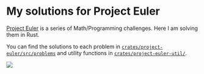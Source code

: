 # My solutions for Project Euler

[Project Euler](https://projecteuler.net/) is a series of Math/Programming challenges.
Here I am solving them in Rust.

You can find the solutions to each problem in [`crates/project-euler/src/problems`](./crates/project-euler/src/problems) and utility functions in [`crates/project-euler-util/`](./crates/project-euler-util/).  
  
![](https://projecteuler.net/profile/catbrained.png)
